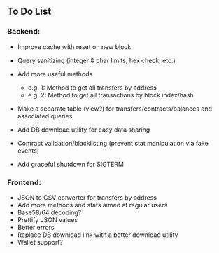 ## To Do List

### Backend:

* Improve cache with reset on new block
* Query sanitizing (integer & char limits, hex check, etc.)
* Add more useful methods
	- e.g. 1: Method to get all transfers by address
	- e.g. 2: Method to get all transactions by block index/hash

* Make a separate table (view?) for transfers/contracts/balances and associated queries
* Add DB download utility for easy data sharing
* Contract validation/blacklisting (prevent stat manipulation via fake events)
* Add graceful shutdown for SIGTERM

### Frontend:

* JSON to CSV converter for transfers by address
* Add more methods and stats aimed at regular users
* Base58/64 decoding?
* Prettify JSON values
* Better errors
* Replace DB download link with a better download utility
* Wallet support?

